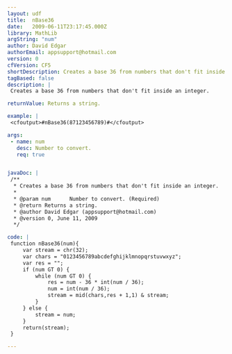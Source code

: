 ```yaml
---
layout: udf
title:  nBase36
date:   2009-06-11T23:17:45.000Z
library: MathLib
argString: "num"
author: David Edgar
authorEmail: appsupport@hotmail.com
version: 0
cfVersion: CF5
shortDescription: Creates a base 36 from numbers that don't fit inside an integer.
tagBased: false
description: |
 Creates a base 36 from numbers that don't fit inside an integer.

returnValue: Returns a string.

example: |
 <cfoutput>#nBase36(87123456789)#</cfoutput>

args:
 - name: num
   desc: Number to convert.
   req: true


javaDoc: |
 /**
  * Creates a base 36 from numbers that don't fit inside an integer.
  * 
  * @param num      Number to convert. (Required)
  * @return Returns a string. 
  * @author David Edgar (appsupport@hotmail.com) 
  * @version 0, June 11, 2009 
  */

code: |
 function nBase36(num){
     var stream = chr(32);
     var chars = "0123456789abcdefghijklmnopqrstuvwxyz";
     var res = "";
     if (num GT 0) { 
         while (num GT 0) {
             res = num - 36 * int(num / 36);
             num = int(num / 36);
             stream = mid(chars,res + 1,1) & stream;
         }
     } else {
         stream = num;
     }
     return(stream);
 }

---
```


